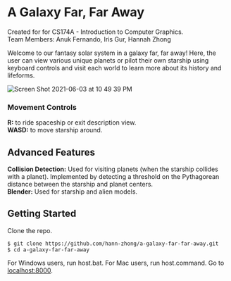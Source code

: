 # A Galaxy Far, Far Away

Created for for CS174A - Introduction to Computer Graphics.  
Team Members: Anuk Fernando, Iris Gur, Hannah Zhong  
 
Welcome to our fantasy solar system in a galaxy far, far away! Here, the user can view various unique planets or pilot their own starship using keyboard controls and visit each world to learn more about its history and lifeforms.  

![Screen Shot 2021-06-03 at 10 49 39 PM](https://user-images.githubusercontent.com/50278606/120851077-520e8d00-c546-11eb-876a-ecec8cb77abf.png)


### Movement Controls
**R:** to ride spaceship or exit description view.  
**WASD:** to move starship around.  
## Advanced Features

**Collision Detection:** Used for visiting planets (when the starship collides with a planet). Implemented by detecting a threshold on the Pythagorean distance between the starship and planet centers.  
**Blender:** Used for starship and alien models.  

## Getting Started
Clone the repo.
```
$ git clone https://github.com/hann-zhong/a-galaxy-far-far-away.git
$ cd a-galaxy-far-far-away
```
For Windows users, run host.bat. For Mac users, run host.command. Go to [localhost:8000](http://localhost:8000/).
